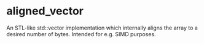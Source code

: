 # aligned_vector
An STL-like std::vector implementation which internally aligns the array to a desired number of bytes. Intended for e.g. SIMD purposes.
